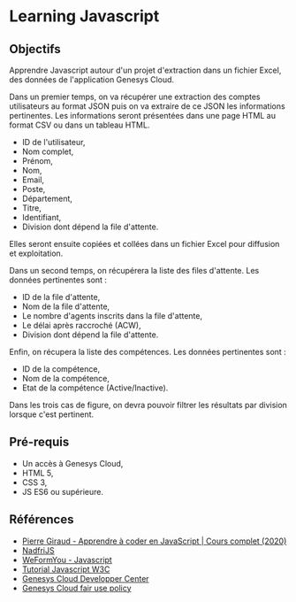 # Learning Javascript

## Objectifs

Apprendre Javascript autour d'un projet d'extraction dans un fichier 
Excel, des données de l'application Genesys Cloud.

Dans un premier temps, on va récupérer une extraction des comptes 
utilisateurs au format JSON puis on va extraire de ce JSON les 
informations pertinentes.
Les informations seront présentées dans une page HTML au format 
CSV ou dans un tableau HTML.

- ID de l'utilisateur,
- Nom complet,
- Prénom,
- Nom,
- Email,
- Poste,
- Département,
- Titre,
- Identifiant,
- Division dont dépend la file d'attente.

Elles seront ensuite copiées et collées dans un fichier Excel pour 
diffusion et exploitation.

Dans un second temps, on récupérera la liste des files d'attente.
Les données pertinentes sont :

- ID de la file d'attente,
- Nom de la file d'attente,
- Le nombre d'agents inscrits dans la file d'attente,
- Le délai après raccroché (ACW),
- Division dont dépend la file d'attente.

Enfin, on récupera la liste des compétences.
Les données pertinentes sont :

- ID de la compétence,
- Nom de la compétence,
- Etat de la compétence (Active/Inactive).

Dans les trois cas de figure, on devra pouvoir filtrer les résultats 
par division lorsque c'est pertinent.

## Pré-requis
- Un accès à Genesys Cloud,
- HTML 5,
- CSS 3,
- JS ES6 ou supérieure.

## Références

- [Pierre Giraud - Apprendre à coder en JavaScript | Cours complet (2020)](https://www.pierre-giraud.com/javascript-apprendre-coder-cours/)
- [NadfriJS](https://www.youtube.com/@NadfriJS)
- [WeFormYou - Javascript](https://www.youtube.com/hashtag/weformyou)
- [Tutorial Javascript W3C](https://www.w3schools.com/js/)
- [Genesys Cloud Developper Center](https://developer.genesys.cloud/)
- [Genesys Cloud fair use policy](https://help.mypurecloud.com/articles/genesys-cloud-fair-use-policy/)
